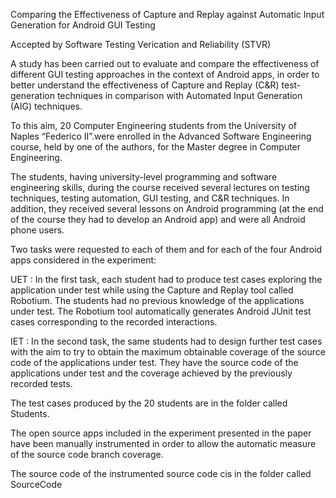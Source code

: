 Comparing the Effectiveness of Capture and Replay against Automatic Input Generation for Android GUI Testing

Accepted by Software Testing Verication and Reliability (STVR)


A study has been carried out to evaluate and compare the effectiveness of different GUI testing approaches in the context of Android apps, in order to better understand the effectiveness of Capture and Replay (C\&R) test-generation techniques in comparison with Automated Input Generation (AIG) techniques.

To this aim, 20 Computer Engineering students from the University of Naples “Federico II”.were enrolled in the Advanced Software Engineering course, held by one of the authors, for the Master degree in Computer Engineering.

The students, having university-level programming and software engineering skills, during the course received several lectures on testing techniques, testing automation, GUI testing, and C&R techniques. In addition, they received several lessons on Android programming (at the end of the course they had to develop an Android app) and were all Android phone users.
 
Two tasks were requested to each of them and for each of the four Android apps considered in the experiment:
 
UET : In the first task, each student had to produce test cases exploring the application under test while using the Capture and Replay tool called Robotium. The students had no previous knowledge of the applications under test. The Robotium tool automatically generates Android JUnit test cases corresponding to the recorded interactions.

IET : In the second task, the same students had to design further test cases with the aim to try to obtain the maximum obtainable coverage of the source code of the applications under test. They have the source code of the applications under test and the coverage achieved by the previously recorded tests.

The test cases produced by the 20 students are in the folder called Students.

The open source apps included in the experiment presented in the paper have been manually instrumented in order to allow the automatic measure of the source code branch coverage.

The source code of the instrumented source code cis in the folder called SourceCode
